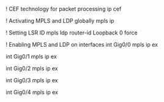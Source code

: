 ! CEF technology for packet processing
ip cef

! Activating MPLS and LDP globally
mpls ip

! Setting LSR ID
mpls ldp router-id Loopback 0 force

! Enabling MPLS and LDP on interfaces
int Gig0/0
mpls ip
ex

int Gig0/1
mpls ip
ex

int Gig0/2
mpls ip
ex

int Gig0/3
mpls ip
ex

int Gig0/4
mpls ip
ex
